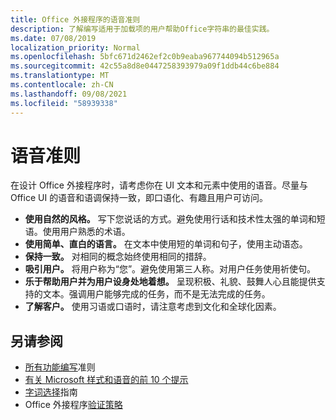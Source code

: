```yaml
---
title: Office 外接程序的语音准则
description: 了解编写适用于加载项的用户帮助Office字符串的最佳实践。
ms.date: 07/08/2019
localization_priority: Normal
ms.openlocfilehash: 5bfc671d2462ef2c0b9eaba967744094b512965a
ms.sourcegitcommit: 42c55a8d8e0447258393979a09f1ddb44c6be884
ms.translationtype: MT
ms.contentlocale: zh-CN
ms.lasthandoff: 09/08/2021
ms.locfileid: "58939338"
---
```

# <a name="voice-guidelines"></a>语音准则

在设计 Office 外接程序时，请考虑你在 UI 文本和元素中使用的语音。尽量与 Office UI 的语音和语调保持一致，即口语化、有趣且用户可访问。

- **使用自然的风格。** 写下您说话的方式。避免使用行话和技术性太强的单词和短语。使用用户熟悉的术语。
- **使用简单、直白的语言。** 在文本中使用短的单词和句子，使用主动语态。
- **保持一致。** 对相同的概念始终使用相同的措辞。
- **吸引用户。** 将用户称为“您”。避免使用第三人称。对用户任务使用祈使句。
- **乐于帮助用户并为用户设身处地着想。** 呈现积极、礼貌、鼓舞人心且能提供支持的文本。强调用户能够完成的任务，而不是无法完成的任务。
- **了解客户。** 使用习语或口语时，请注意考虑到文化和全球化因素。

## <a name="see-also"></a>另请参阅

- [所有功能编写](/style-guide/accessibility/writing-all-abilities)准则
- [有关 Microsoft 样式和语音的前 10 个提示](/style-guide/top-10-tips-style-voice)
- [字词选择](/style-guide/word-choice/)指南
- Office 外接程序[验证策略](/legal/marketplace/certification-policies)
